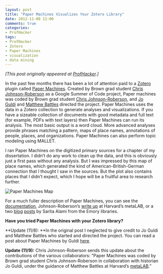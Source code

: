 ```yaml
---
layout: post
title: "Paper Machines Visualizes Your Zotero Library"
date: 2012-11-08 12:00
comments: true
categories: 
- ProfHacker
tags: 
- ProfHacker
- Zotero
- Paper Machines
- visualization
- data mining
---
```


*[This post originally appeared at [ProfHacker][].]*

In the past few months there has been a lot of attention paid to a
[Zotero][] plugin called [Paper Machines][]. Created by Brown grad
student [Chris Johnson-Roberson][] as a Google Summer of Code
project, Paper machines was coded by Brown grad student [Chris
Johnson-Roberson][], and [Jo Guldi][] and [Matthew Battles][] directed
the project. Paper Machines uses the data in a Zotero collection to
generate analyses and visualizations. If you have a sizeable collection
of documents with good metadata and full text (for example, PDFs with
text layers) then Paper Machines can run its analysis. The most basic
output is a word cloud. More advanced analyses provide phrases matching
a pattern, maps of place names, annotations of people, places, and
organizations. Paper Machines can also perform topic modeling using
MALLET.

I ran Paper Machines on the digitized primary sources for a chapter of
my dissertation. I didn’t do any work to clean up the data, and this is
obviously just a first pass without any analysis. But I was impressed by
this map of place names, which generated the kind of
American-British-German connection that I thought I saw in the sources.
But the plot also contains places that I didn’t expect, which I hope
will be a fruitful area to research further.

![Paper Machines Map][]

For a much fuller description of Paper Machines, you can see the
[documentation][Paper Machines], Johnson-Roberson’s [write up][Paper
Machines Map] at Harvard’s metaLAB, or a two [blog][] [posts][] by
Sarita Alami from the Emory libraries.

**Have you tried Paper Machines with your Zotero library?**

**Update (11/8): **In the original post I neglected to give credit to Jo
Guldi and Matthew Battles who started and directed the project. You can
read a post about Paper Machines by Guldi [here][].

**Update (11/9):** Chris Johnson-Roberson sends this update about the
contributions of the various collaborators: ”Paper Machines was coded by
Brown grad student Chris Johnson-Roberson in collaboration with
historian Jo Guldi, under the guidance of Matthew Battles at
Harvard’s [metaLAB][].”

  [ProfHacker]: http://chronicle.com/blogs/profhacker/paper-machines-visualizes-your-zotero-library/44056
  [Zotero]: http://chronicle.com/blogs/profhacker/tag/zotero
  [Paper Machines]: https://github.com/chrisjr/papermachines
  [Chris Johnson-Roberson]: http://www.chrisjr.org/
  [Jo Guldi]: http://www.joguldi.com/
  [Matthew Battles]: http://metalab.harvard.edu/people/
  [Paper Machines Map]: http://metalab.harvard.edu/2012/07/paper-machines/
  [blog]: http://web.library.emory.edu/blog/supercharge-your-zotero-library-using-paper-machines-part-i
  [posts]: http://web.library.emory.edu/blog/supercharge-your-zotero-library-using-paper-machines-part-ii-6
  [here]: http://landscape.blogspot.com/2012/03/understanding-paper-machines.html
  [metaLAB]: http://metalab.harvard.edu/
